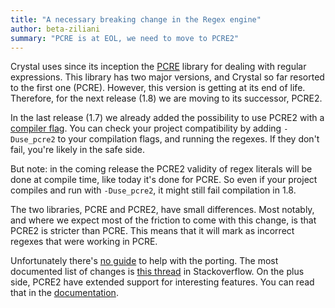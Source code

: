 ```yaml
---
title: "A necessary breaking change in the Regex engine"
author: beta-ziliani
summary: "PCRE is at EOL, we need to move to PCRE2"
---
```


Crystal uses since its inception the [PCRE](https://www.pcre.org/) library for dealing with regular expressions. This library has two major versions, and Crystal so far resorted to the first one (PCRE). However, this version is getting at its end of life. Therefore, for the next release (1.8) we are moving to its successor, PCRE2.

In the last release (1.7) we already added the possibility to use PCRE2 with a [compiler flag](https://crystal-lang.org/reference/1.7/syntax_and_semantics/literals/regex.html). You can check your project compatibility by adding `-Duse_pcre2` to your compilation flags, and running the regexes. If they don't fail, you're likely in the safe side.

But note: in the coming release the PCRE2 validity of regex literals will be done at compile time, like today it's done for PCRE. So even if your project compiles and run with `-Duse_pcre2`, it might still fail compilation in 1.8.

The two libraries, PCRE and PCRE2, have small differences. Most notably, and where we expect most of the friction to come with this change, is that PCRE2 is stricter than PCRE. This means that it will mark as incorrect regexes that were working in PCRE.

Unfortunately there's [no guide](https://github.com/PCRE2Project/pcre2/issues/51) to help with the porting. The most documented list of changes is [this thread](https://stackoverflow.com/questions/70273084/regex-differences-between-pcre-and-pcre2) in Stackoverflow. On the plus side, PCRE2 have extended support for interesting features. You can read that in the [documentation]().
